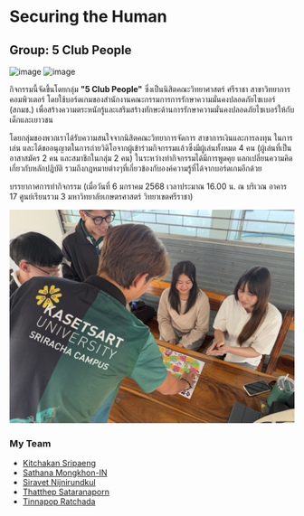 # Securing the Human

## Group: 5 Club People

![image](https://github.com/user-attachments/assets/db2be4b6-658e-4945-9ad7-95e747af7112)
![image](https://github.com/user-attachments/assets/610e38eb-460d-4594-9719-f3e6d9195fb5)

กิจกรรมนี้จัดขึ้นโดยกลุ่ม **"5 Club People"** ซึ่งเป็นนิสิตคณะวิทยาศาสตร์ ​ศรีราชา สาขาวิทยาการคอมพิวเตอร์ โดยใช้บอร์ดเกมของสำนักงานคณะกรรมการการรักษาความมั่นคงปลอดภัยไซเบอร์ (สกมช.) เพื่อสร้างความตระหนักรู้และเสริมสร้างทักษะด้านการรักษาความมั่นคงปลอดภัยไซเบอร์ให้กับเด็กและเยาวชน

โดยกลุ่มของพวกเราได้รับความสนใจจากนิสิตคณะวิทยาการจัดการ สาขาการเงินและการลงทุน ในการเล่น และได้ขออนุญาตในการถ่ายวิดิโอจากผู้เข้าร่วมกิจกรรมแล้วซึ่งมีผู้เล่นทั้งหมด 4 คน (ผู้เล่นที่เป็นอาสาสมัคร 2 คน และสมาชิกในกลุ่ม 2 คน) ในระหว่างทำกิจกรรมได้มีการพูดคุย แลกเปลี่ยนความคิดเกี่ยวกับหลักปฏิบัติ รวมถึงกฎหมายต่างๆที่เกี่ยวข้องกับองค์ความรู้ที่ได้จากบอร์ดเกมอีกด้วย

บรรยากาศการทำกิจกรรม (เมื่อวันที่ 6 มกราคม 2568 เวลาประมาณ 16.00 น. ณ บริเวณ อาคาร 17 ศูนย์เรียนรวม 3 มหาวิทยาลัยเกษตรศาสตร์ วิทยาเขตศรีราชา)

![image](img/imgbg.jpg)

### My Team
- [Kitchakan Sripaeng](https://T2lxddd.github.io/boardgame)
- [Sathana Mongkhon-IN](https://SathanaM10.github.io/boardgame)
- [Siravet Nijnirundkul](https://9Siravet.github.io/boardgame)
- [Thatthep Sataranaporn](https://bastackle.github.io/boardgame)
- [Tinnapop Ratchada](https://Tinnapop-1728.github.io/boardgame)

